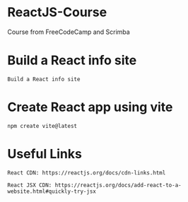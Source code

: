 # ReactJS-Course
Course from FreeCodeCamp and Scrimba

# Build a React info site
    Build a React info site

# Create React app using vite

    npm create vite@latest

# Useful Links

    React CDN: https://reactjs.org/docs/cdn-links.html

    React JSX CDN: https://reactjs.org/docs/add-react-to-a-website.html#quickly-try-jsx